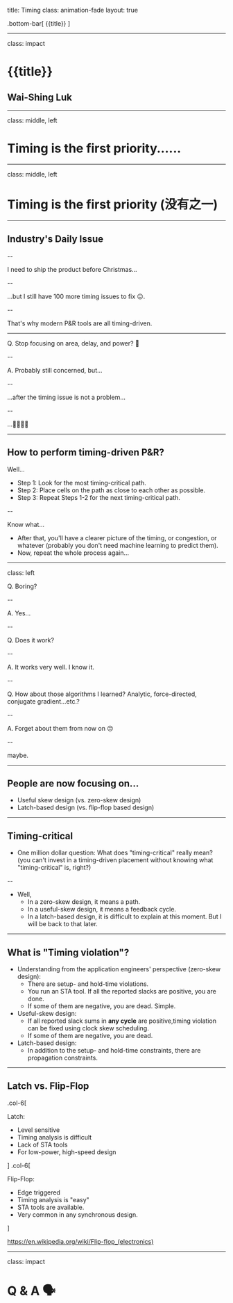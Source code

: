 title: Timing
class: animation-fade
layout: true

<!-- This slide will serve as the base layout for all your slides -->
.bottom-bar[
  {{title}}
]

---

class: impact

# {{title}}

## Wai-Shing Luk

---

class: middle, left

# Timing is the first priority......

---

class: middle, left

# Timing is the first priority (没有之一)

---

## Industry's Daily Issue

--

I need to ship the product before Christmas...

--

...but I still have 100 more timing issues to fix 😖.

--

That's why modern P&R tools are all timing-driven.

---

Q. Stop focusing on area, delay, and power? 🤔

--

A. Probably still concerned, but...

--

...after the timing issue is not a problem...

--

...🙏🙏🙏🙏

---

## How to perform timing-driven P&R?

Well...

- Step 1: Look for the most timing-critical path.
- Step 2: Place cells on the path as close to each other as possible.
- Step 3: Repeat Steps 1-2 for the next timing-critical path.

--

Know what...

- After that, you'll have a clearer picture of the timing, or congestion, or whatever (probably you don't need machine learning to predict them).
- Now, repeat the whole process again...

---

class: left

Q. Boring?

--

A. Yes...

--

Q. Does it work?

--

A. It works very well. I know it.

--

Q. How about those algorithms I learned? Analytic, force-directed, conjugate gradient...etc.?

--

A. Forget about them from now on 😔

--

maybe.

---

## People are now focusing on...

- Useful skew design (vs. zero-skew design)
- Latch-based design (vs. flip-flop based design)

---

## Timing-critical

- One million dollar question: What does "timing-critical" really mean?
  (you can't invest in a timing-driven placement without knowing what "timing-critical" is, right?)

--

- Well, 
  - In a zero-skew design, it means a path.
  - In a useful-skew design, it means a feedback cycle.
  - In a latch-based design, it is difficult to explain at this moment. But I will be back to that later.

---

## What is "Timing violation"?

- Understanding from the application engineers' perspective (zero-skew design):
  - There are setup- and hold-time violations.
  - You run an STA tool. If all the reported slacks are positive, you are done.
  - If some of them are negative, you are dead. Simple.
- Useful-skew design:
  - If all reported slack sums in **any cycle** are positive,timing violation can be fixed using clock skew scheduling.
  - If some of them are negative, you are dead.
- Latch-based design:
  - In addition to the setup- and hold-time constraints, there are propagation constraints.

---

## Latch vs. Flip-Flop

.col-6[

Latch:

- Level sensitive
- Timing analysis is difficult
- Lack of STA tools
- For low-power, high-speed design

]
.col-6[

Flip-Flop:

- Edge triggered
- Timing analysis is "easy"
- STA tools are available.
- Very common in any synchronous design.

]

<https://en.wikipedia.org/wiki/Flip-flop_(electronics)>

---

class: impact

Q & A 🗣️
=======
